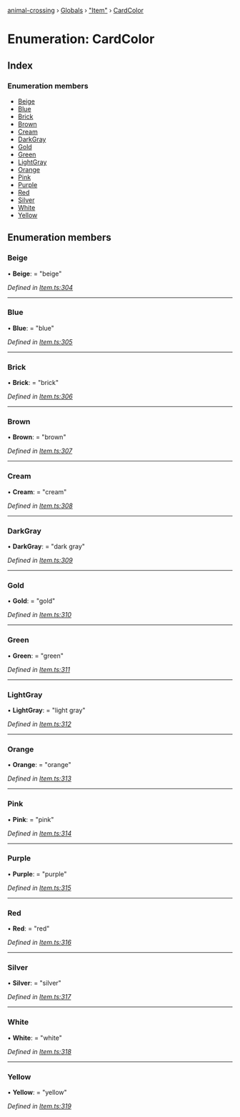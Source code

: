 [animal-crossing](../README.md) › [Globals](../globals.md) › ["Item"](../modules/_item_.md) › [CardColor](_item_.cardcolor.md)

# Enumeration: CardColor

## Index

### Enumeration members

* [Beige](_item_.cardcolor.md#beige)
* [Blue](_item_.cardcolor.md#blue)
* [Brick](_item_.cardcolor.md#brick)
* [Brown](_item_.cardcolor.md#brown)
* [Cream](_item_.cardcolor.md#cream)
* [DarkGray](_item_.cardcolor.md#darkgray)
* [Gold](_item_.cardcolor.md#gold)
* [Green](_item_.cardcolor.md#green)
* [LightGray](_item_.cardcolor.md#lightgray)
* [Orange](_item_.cardcolor.md#orange)
* [Pink](_item_.cardcolor.md#pink)
* [Purple](_item_.cardcolor.md#purple)
* [Red](_item_.cardcolor.md#red)
* [Silver](_item_.cardcolor.md#silver)
* [White](_item_.cardcolor.md#white)
* [Yellow](_item_.cardcolor.md#yellow)

## Enumeration members

###  Beige

• **Beige**: = "beige"

*Defined in [Item.ts:304](https://github.com/Norviah/animal-crossing/blob/cd5681f/module/types/Item.ts#L304)*

___

###  Blue

• **Blue**: = "blue"

*Defined in [Item.ts:305](https://github.com/Norviah/animal-crossing/blob/cd5681f/module/types/Item.ts#L305)*

___

###  Brick

• **Brick**: = "brick"

*Defined in [Item.ts:306](https://github.com/Norviah/animal-crossing/blob/cd5681f/module/types/Item.ts#L306)*

___

###  Brown

• **Brown**: = "brown"

*Defined in [Item.ts:307](https://github.com/Norviah/animal-crossing/blob/cd5681f/module/types/Item.ts#L307)*

___

###  Cream

• **Cream**: = "cream"

*Defined in [Item.ts:308](https://github.com/Norviah/animal-crossing/blob/cd5681f/module/types/Item.ts#L308)*

___

###  DarkGray

• **DarkGray**: = "dark gray"

*Defined in [Item.ts:309](https://github.com/Norviah/animal-crossing/blob/cd5681f/module/types/Item.ts#L309)*

___

###  Gold

• **Gold**: = "gold"

*Defined in [Item.ts:310](https://github.com/Norviah/animal-crossing/blob/cd5681f/module/types/Item.ts#L310)*

___

###  Green

• **Green**: = "green"

*Defined in [Item.ts:311](https://github.com/Norviah/animal-crossing/blob/cd5681f/module/types/Item.ts#L311)*

___

###  LightGray

• **LightGray**: = "light gray"

*Defined in [Item.ts:312](https://github.com/Norviah/animal-crossing/blob/cd5681f/module/types/Item.ts#L312)*

___

###  Orange

• **Orange**: = "orange"

*Defined in [Item.ts:313](https://github.com/Norviah/animal-crossing/blob/cd5681f/module/types/Item.ts#L313)*

___

###  Pink

• **Pink**: = "pink"

*Defined in [Item.ts:314](https://github.com/Norviah/animal-crossing/blob/cd5681f/module/types/Item.ts#L314)*

___

###  Purple

• **Purple**: = "purple"

*Defined in [Item.ts:315](https://github.com/Norviah/animal-crossing/blob/cd5681f/module/types/Item.ts#L315)*

___

###  Red

• **Red**: = "red"

*Defined in [Item.ts:316](https://github.com/Norviah/animal-crossing/blob/cd5681f/module/types/Item.ts#L316)*

___

###  Silver

• **Silver**: = "silver"

*Defined in [Item.ts:317](https://github.com/Norviah/animal-crossing/blob/cd5681f/module/types/Item.ts#L317)*

___

###  White

• **White**: = "white"

*Defined in [Item.ts:318](https://github.com/Norviah/animal-crossing/blob/cd5681f/module/types/Item.ts#L318)*

___

###  Yellow

• **Yellow**: = "yellow"

*Defined in [Item.ts:319](https://github.com/Norviah/animal-crossing/blob/cd5681f/module/types/Item.ts#L319)*
